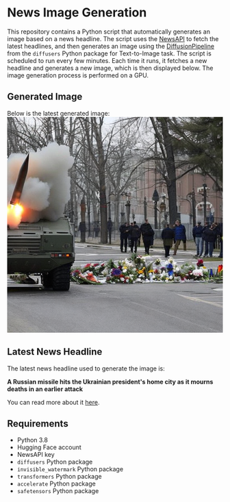 # News Image Generation
This repository contains a Python script that automatically generates an image based on a news headline. The script uses the [NewsAPI](https://newsapi.org/) to fetch the latest headlines, and then generates an image using the [DiffusionPipeline](https://github.com/huggingface/diffusers) from the `diffusers` Python package for Text-to-Image task.
The script is scheduled to run every few minutes. Each time it runs, it fetches a new headline and generates a new image, which is then displayed below. The image generation process is performed on a GPU.

## Generated Image
Below is the latest generated image:
![Generated Image](image.png)

## Latest News Headline
The latest news headline used to generate the image is:

**A Russian missile hits the Ukrainian president's home city as it mourns deaths in an earlier attack**

You can read more about it [here](https://news.google.com/rss/articles/CBMipwFBVV95cUxNc2JBbnhtdUdXcVJEN2tnNnJRSlBQUGViNVdjXzgwaDcwRE05RnJwV1RVSmVNd3Izb0xNNUYxTHNsTnhfcG9sZU9LeF92THRseEZ6WjItT05mLVBTNWVkYl85Z3BTRkVQY0twY1pUdDQ5NVNUa2cwWHRzRi1DODVJaDVEWEtocjA2bHU3THB0UkQ2ekZoQlp6akNsdlVxdmRkSEVQUEgtQQ?oc=5).

## Requirements
- Python 3.8
- Hugging Face account
- NewsAPI key
- `diffusers` Python package
- `invisible_watermark` Python package
- `transformers` Python package
- `accelerate` Python package
- `safetensors` Python package
